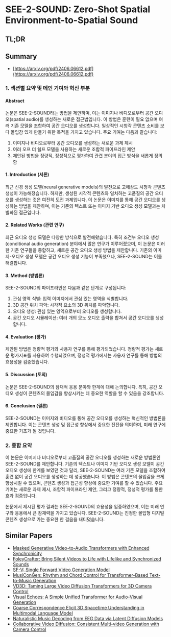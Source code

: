 # SEE-2-SOUND: Zero-Shot Spatial Environment-to-Spatial Sound
## TL;DR
## Summary
- [https://arxiv.org/pdf/2406.06612.pdf](https://arxiv.org/pdf/2406.06612.pdf)

### 1. 섹션별 요약 및 메인 기여와 혁신 부분

#### Abstract

논문은 SEE-2-SOUND라는 방법을 제안하며, 이는 이미지나 비디오로부터 공간 오디오(spatial audio)를 생성하는 새로운 접근법입니다. 이 방법은 훈련이 필요 없으며 여러 기존 모델을 조합하여 공간 오디오를 생성합니다. 일상적인 시청각 콘텐츠 소비를 보다 몰입감 있게 만들기 위한 목적을 가지고 있습니다. 주요 기여는 다음과 같습니다:

1. 이미지나 비디오로부터 공간 오디오를 생성하는 새로운 과제 제시
2. 여러 오프 더 쉘프 모델을 사용하는 새로운 조합적 파이프라인 제안
3. 제안된 방법을 정량적, 정성적으로 평가하여 관련 분야의 접근 방식을 새롭게 정의함

#### 1. Introduction (서론)

최근 신경 생성 모델(neural generative models)의 발전으로 고해상도 시청각 콘텐츠 생성이 가능해졌습니다. 하지만, 생성된 시각적 콘텐츠와 일치하는 고품질의 공간 오디오를 생성하는 것은 여전히 도전 과제입니다. 이 논문은 이미지를 통해 공간 오디오를 생성하는 방법을 제안하며, 이는 기존의 텍스트 또는 이미지 기반 오디오 생성 모델과는 차별화된 접근입니다.

#### 2. Related Works (관련 연구)

최근 오디오 생성 모델은 다양한 방식으로 발전해왔습니다. 특히 조건부 오디오 생성(conditional audio generation) 분야에서 많은 연구가 이루어졌으며, 이 논문은 이러한 기존 연구들을 종합하고, 새로운 공간 오디오 생성 방법을 제안합니다. 기존의 이미지-오디오 생성 모델은 공간 오디오 생성 기능이 부족했으나, SEE-2-SOUND는 이를 해결합니다.

#### 3. Method (방법론)

SEE-2-SOUND의 파이프라인은 다음과 같은 단계로 구성됩니다:
1. 관심 영역 식별: 입력 이미지에서 관심 있는 영역을 식별합니다.
2. 3D 공간 위치 파악: 시각적 요소의 3D 위치를 파악합니다.
3. 오디오 생성: 관심 있는 영역으로부터 오디오를 생성합니다.
4. 공간 오디오 시뮬레이션: 여러 개의 모노 오디오 출력을 합쳐서 공간 오디오를 생성합니다.

#### 4. Evaluation (평가)

제안된 방법은 정량적 평가와 사용자 연구를 통해 평가되었습니다. 정량적 평가는 새로운 평가지표를 사용하여 수행되었으며, 정성적 평가에서는 사용자 연구를 통해 방법의 효용성을 검증했습니다.

#### 5. Discussion (토의)

논문은 SEE-2-SOUND의 잠재적 응용 분야와 한계에 대해 논의합니다. 특히, 공간 오디오 생성이 콘텐츠의 몰입감을 향상시키는 데 중요한 역할을 할 수 있음을 강조합니다.

#### 6. Conclusion (결론)

SEE-2-SOUND는 이미지와 비디오를 통해 공간 오디오를 생성하는 혁신적인 방법론을 제안합니다. 이는 콘텐츠 생성 및 접근성 향상에서 중요한 진전을 의미하며, 미래 연구에 중요한 기초가 될 것입니다.

### 2. 종합 요약

이 논문은 이미지나 비디오로부터 고품질의 공간 오디오를 생성하는 새로운 방법론인 SEE-2-SOUND를 제안합니다. 기존의 텍스트나 이미지 기반 오디오 생성 모델이 공간 오디오 생성에 한계를 보였던 것과 달리, SEE-2-SOUND는 여러 기존 모델을 조합하여 훈련 없이 공간 오디오를 생성하는 데 성공했습니다. 이 방법은 콘텐츠의 몰입감을 크게 향상시킬 수 있으며, 콘텐츠 생성과 접근성 향상에 중요한 기여를 할 수 있습니다. 주요 기여는 새로운 과제 제시, 조합적 파이프라인 제안, 그리고 정량적, 정성적 평가를 통한 효과 검증입니다.

논문에서 제시된 평가 결과는 SEE-2-SOUND의 효용성을 입증하였으며, 이는 미래 연구와 응용에서 큰 잠재력을 가지고 있습니다. SEE-2-SOUND는 진정한 몰입형 디지털 콘텐츠 생성으로 가는 중요한 한 걸음을 내디뎠습니다.

## Similar Papers
- [Masked Generative Video-to-Audio Transformers with Enhanced Synchronicity](2407.10387.md)
- [FoleyCrafter: Bring Silent Videos to Life with Lifelike and Synchronized Sounds](2407.01494.md)
- [SF-V: Single Forward Video Generation Model](2406.04324.md)
- [MusiConGen: Rhythm and Chord Control for Transformer-Based Text-to-Music Generation](2407.15060.md)
- [VD3D: Taming Large Video Diffusion Transformers for 3D Camera Control](2407.12781.md)
- [Visual Echoes: A Simple Unified Transformer for Audio-Visual Generation](2405.14598.md)
- [Coarse Correspondence Elicit 3D Spacetime Understanding in Multimodal Language Model](2408.00754.md)
- [Naturalistic Music Decoding from EEG Data via Latent Diffusion Models](2405.09062.md)
- [Collaborative Video Diffusion: Consistent Multi-video Generation with Camera Control](2405.17414.md)
